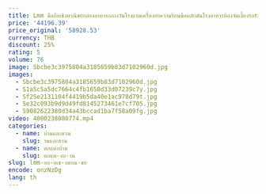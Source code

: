 ```yaml
---
title: Lmm มือถือเชิงพาณิชย์กล่องอาหารกลางวันโรงแรมเครื่องทําความร้อนมือผลักดันโรงอาหารห้องจัดเลี้ยงรถรับประทานอาหาร
price: '44196.39'
price_original: '58928.53'
currency: THB
discount: 25%
rating: 5
volume: 76
image: Sbcbe3c3975804a3185659b83d7102960d.jpg
images:
  - Sbcbe3c3975804a3185659b83d7102960d.jpg
  - S1a5c5a5dc7664c4fb1650d33d07239c7y.jpg
  - Sf25e2131104f4419b5da40e1ac978d79t.jpg
  - Se32c093b9d9d49fd8145273461e7cf705.jpg
  - S9082622380d34a43bccad1ba7f58a09fg.jpg
video: 4000238080774.mp4
categories:
  - name: บ้านและสวน
    slug: านและสวน
  - name: ตกแต่งบ้าน
    slug: ตกแต-งบ-าน
slug: lmm-อถ-อเช-งพาณ-ชย
encode: onzNzDg
lang: th
---
```

  